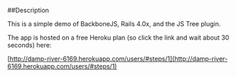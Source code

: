 ##Description

This is a simple demo of BackboneJS, Rails 4.0x, and the JS Tree plugin.

The app is hosted on a free Heroku plan (so click the link and wait about 30 seconds) here:

[http://damp-river-6169.herokuapp.com/users/#steps/1](http://damp-river-6169.herokuapp.com/users/#steps/1)
